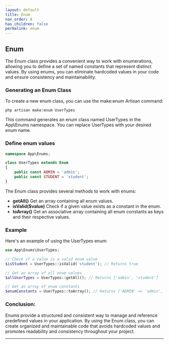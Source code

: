 ```yaml
---
layout: default
title: Enum
nav_order: 8
has_children: false
permalink: enum
---
```


## **Enum**
The Enum class provides a convenient way to work with enumerations, allowing you to define a set of named constants that represent distinct values. By using enums, you can eliminate hardcoded values in your code and ensure consistency and maintainability.
### Generating an Enum Class
To create a new enum class, you can use the make:enum Artisan command:
```
php artisan make:enum UserTypes
```
This command generates an enum class named UserTypes in the App\Enums namespace. You can replace UserTypes with your desired enum name.

### Define enum values
```php
namespace App\Enums;

class UserTypes extends Enum
{
    public const ADMIN = 'admin';
    public const STUDENT = 'student';
}
```
The Enum class provides several methods to work with enums:
- **getAll()** Get an array containing all enum values.
- **isValid($value)** Check if a given value exists as a constant in the enum.
- **toArray()** Get an associative array containing all enum constants as keys and their respective values.

### Example
Here's an example of using the UserTypes enum:

```php
use App\Enums\UserTypes;

// Check if a value is a valid enum value
$isStudent = UserTypes::isValid('student'); // Returns true

// Get an array of all enum values
$allUserTypes = UserTypes::getAll(); // Returns ['admin', 'student']

// Get an array of enum constants
$enumConstants = UserTypes::toArray(); // Returns ['ADMIN' => 'admin', 'STUDENT' => 'student']
```
### Conclusion:
Enums provide a structured and consistent way to manage and reference predefined values in your application. By using the Enum class, you can create organized and maintainable code that avoids hardcoded values and promotes readability and consistency throughout your project.

----

[^1]: [It can take up to 10 minutes for changes to your site to publish after you push the changes to GitHub](https://docs.github.com/en/pages/setting-up-a-github-pages-site-with-jekyll/creating-a-github-pages-site-with-jekyll#creating-your-site).
